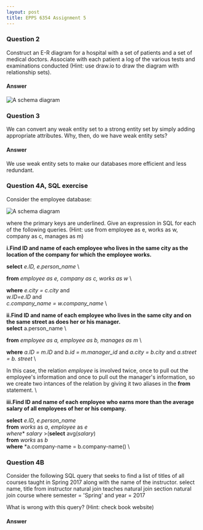```yaml
---
layout: post
title: EPPS 6354 Assignment 5
---
```


### Question 2
Construct an E-R diagram for a hospital with a set of patients and a set of medical doctors. Associate with each patient a log of the various tests and examinations conducted (Hint: use draw.io to draw the diagram with relationship sets).  


#### Answer

![A schema diagram](https://shawnnstewart.github.io/images/Assignment5Example.png "a schema")

### Question 3
We can convert any weak entity set to a strong entity set by simply adding appropriate attributes. Why, then, do we have weak entity sets?  

#### Answer
We use weak entity sets to make our databases more efficient and less redundant. 


### Question 4A, SQL exercise
Consider the employee database: 

  ![A schema diagram](https://shawnnstewart.github.io/images/Assignment5ExampleSchema.png "a schema")
  

where the primary keys are underlined. Give an expression in SQL for each of the following queries. (Hint: use from employee as e, works as w, company as c, manages as m)

**i.Find ID and name of each employee who lives in the same city as the location of the company for which the employee works.**

**select** *e.ID, e.person_name* \

**from** *employee as e, company as c, works as w* \

**where** *e.city = c.city* and \
          *w.ID=e.ID* and \
          *c.company_name = w.company_name* \

**ii.Find ID and name of each employee who lives in the same city and on the same street as does her or his manager.**  
**select** a.person_name \

**from** *employee as a, employee as b, manages as m* \ 

**where** *a.ID = m.ID* and *b.id = m.manager_id* and *a.city = b.city* and *a.street = b. street* \

In this case, the relation *employee* is involved twice, once to pull out the employee's information and once to pull out the manager's information, so we create two intances of the relation by giving it two aliases in the **from** statement. \

**iii.Find ID and name of each employee who earns more than the average salary of all employees of her or his company.**

**select** *e.ID, e.person_name* \
**from** *works* as *a*, *employee* as *e* \
*where** *salary* >(**select** avg(*salary*) \
**from** *works* as *b* \
**where** *a.company-name = b.company-name() \

### Question 4B
Consider the following SQL query that seeks to find a list of titles of all courses taught in Spring 2017 along with the name of the instructor.
select name, title
from instructor natural join teaches natural join section natural join course
where semester = 'Spring' and year = 2017

What is wrong with this query? (Hint: check book website)

#### Answer
